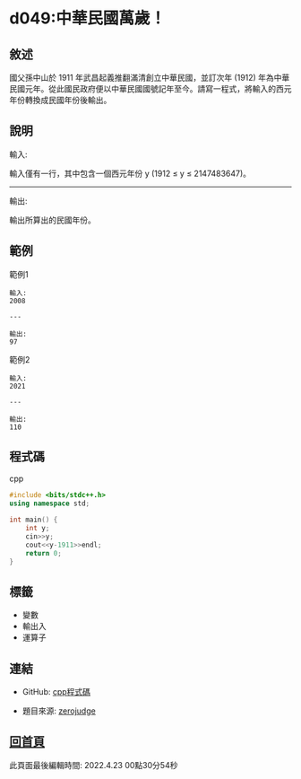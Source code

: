 # d049:中華民國萬歲！

## 敘述

國父孫中山於 1911 年武昌起義推翻滿清創立中華民國，並訂次年 (1912) 年為中華民國元年。從此國民政府便以中華民國國號記年至今。請寫一程式，將輸入的西元年份轉換成民國年份後輸出。


## 說明

輸入:

輸入僅有一行，其中包含一個西元年份 y (1912 ≤ y ≤ 2147483647)。

---

輸出:

輸出所算出的民國年份。

## 範例
範例1

```
輸入:
2008

---

輸出:
97

```
範例2

```
輸入:
2021

---

輸出:
110

```

## 程式碼
cpp

```cpp
#include <bits/stdc++.h>
using namespace std;

int main() {
    int y;
    cin>>y;
    cout<<y-1911>>endl;
    return 0;
}

```

## 標籤
- 變數
- 輸出入
- 運算子


## 連結
- GitHub: [cpp程式碼](https://github.com/henryleecode23/solve_record/blob/main/zerojudge/d049/main.cpp)


- 題目來源: [zerojudge](https://zerojudge.tw/ShowProblem?problemid=d049)

## [回首頁](https://henryleecode23.github.io/solve_record/)

此頁面最後編輯時間: 2022.4.23 00點30分54秒
